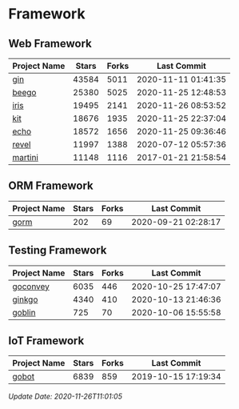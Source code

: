 # Framework

## Web Framework
| Project Name | Stars | Forks | Last Commit |
| ------------ | ----- | ----- | ----------- |
| [gin](https://github.com/gin-gonic/gin) | 43584 | 5011 | 2020-11-11 01:41:35 |
| [beego](https://github.com/astaxie/beego) | 25380 | 5025 | 2020-11-25 12:48:53 |
| [iris](https://github.com/kataras/iris) | 19495 | 2141 | 2020-11-26 08:53:52 |
| [kit](https://github.com/go-kit/kit) | 18676 | 1935 | 2020-11-25 22:37:04 |
| [echo](https://github.com/labstack/echo) | 18572 | 1656 | 2020-11-25 09:36:46 |
| [revel](https://github.com/revel/revel) | 11997 | 1388 | 2020-07-12 05:57:36 |
| [martini](https://github.com/go-martini/martini) | 11148 | 1116 | 2017-01-21 21:58:54 |

## ORM Framework
| Project Name | Stars | Forks | Last Commit |
| ------------ | ----- | ----- | ----------- |
| [gorm](https://github.com/jinzhu/gorm) | 202 | 69 | 2020-09-21 02:28:17 |

## Testing Framework
| Project Name | Stars | Forks | Last Commit |
| ------------ | ----- | ----- | ----------- |
| [goconvey](https://github.com/smartystreets/goconvey) | 6035 | 446 | 2020-10-25 17:47:07 |
| [ginkgo](https://github.com/onsi/ginkgo) | 4340 | 410 | 2020-10-13 21:46:36 |
| [goblin](https://github.com/franela/goblin) | 725 | 70 | 2020-10-06 15:55:58 |

## IoT Framework
| Project Name | Stars | Forks | Last Commit |
| ------------ | ----- | ----- | ----------- |
| [gobot](https://github.com/hybridgroup/gobot) | 6839 | 859 | 2019-10-15 17:19:34 |

*Update Date: 2020-11-26T11:01:05*